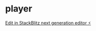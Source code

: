 # player

[Edit in StackBlitz next generation editor ⚡️](https://stackblitz.com/~/github.com/luscasHenrique/player)